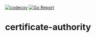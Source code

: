 [![codecov](https://codecov.io/gh/go-ocf/certificate-authority/branch/master/graph/badge.svg)](https://codecov.io/gh/go-ocf/certificate-authority)
[![Go Report](https://goreportcard.com/badge/github.com/go-ocf/ocf-cloud/certificate-authority)](https://goreportcard.com/report/github.com/go-ocf/ocf-cloud/certificate-authority)

# certificate-authority
